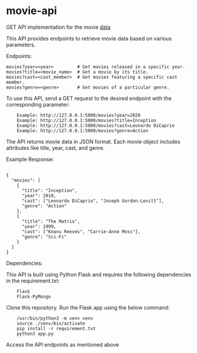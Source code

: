 # movie-api
GET API implementation for the movie [data](https://github.com/prust/wikipedia-movie-data/blob/master/movies-2020s.json)

This API provides endpoints to retrieve movie data based on various parameters.

Endpoints:

    movies?year=<year>         # Get movies released in a specific year.
    movies?title=<movie_name>  # Get a movie by its title.
    movies?cast=<cast_member>  # Get movies featuring a specific cast member.
    movies?genre=<genre>       # Get movies of a particular genre.

To use this API, send a GET request to the desired endpoint with the corresponding parameter:
```
    Example: http://127.0.0.1:5000/movies?year=2020
    Example: http://127.0.0.1:5000/movies?title=Inception
    Example: http://127.0.0.1:5000/movies?cast=Leonardo DiCaprio
    Example: http://127.0.0.1:5000/movies?genre=Action
```

The API returns movie data in JSON format. Each movie object includes attributes like title, year, cast, and genre.

Example Response:

```

{
  "movies": [
    {
      "title": "Inception",
      "year": 2010,
      "cast": ["Leonardo DiCaprio", "Joseph Gordon-Levitt"],
      "genre": "Action"
    },
    {
      "title": "The Matrix",
      "year": 1999,
      "cast": ["Keanu Reeves", "Carrie-Anne Moss"],
      "genre": "Sci-Fi"
    }
  ]
}
```
Dependencies:

This API is built using Python Flask and requires the following dependencies in the requirement.txt:
```
    Flask
    Flask-PyMongo 
```


Clone this repository.
Run the Flask app using the below command:

```
    /usr/bin/python3 -m venv venv
    source ./venv/bin/activate
    pip install -r requirement.txt
    python3 app.py
```

Access the API endpoints as mentioned above 

